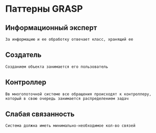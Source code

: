 # Паттерны GRASP

## Информационный эксперт
    За информацию и ее обработку отвечает класс, хранящий ее

## Создатель
    Созданием объекта занимается его пользователь 

## Контроллер
    Вв многопоточной системе все обращения происходят к контроллеру, который в свою очередь занимается распределением задач 

## Слабая связанность
    Система должна иметь минимально-необходимое кол-во связей